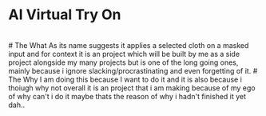 # AI Virtual Try On
<br>
# The What
    As its name suggests it applies a selected cloth on a masked input and for context it is an project which will be built by me as a side project alongside my many projects but is one of the long going ones, mainly because i ignore slacking/procrastinating and even forgetting of it.
# The Why
    I am doing this because I want to do it and it is also because i thoiugh why not overall it is an project that i am making because of my ego of why can't i do it maybe thats the reason of why i hadn't finished it yet dah..